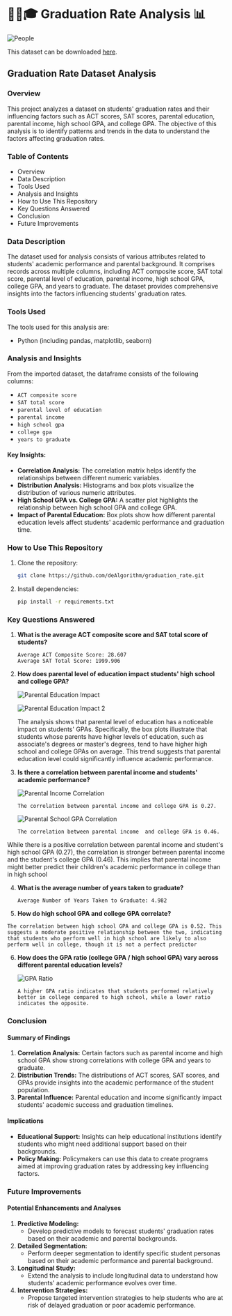 # 👩‍🎓🎓 Graduation Rate Analysis 📊

![People](https://github.com/deAlgorithm/graduation_rate/assets/131563995/a7dc781b-ae83-4295-9d01-c0387b363754)

This dataset can be downloaded [here](https://github.com/deAlgorithm/graduation_rate/blob/main/notebook.ipynb).

## Graduation Rate Dataset Analysis

### Overview
This project analyzes a dataset on students' graduation rates and their influencing factors such as ACT scores, SAT scores, parental education, parental income, high school GPA, and college GPA. The objective of this analysis is to identify patterns and trends in the data to understand the factors affecting graduation rates.

### Table of Contents
- Overview
- Data Description
- Tools Used
- Analysis and Insights
- How to Use This Repository
- Key Questions Answered
- Conclusion
- Future Improvements

### Data Description
The dataset used for analysis consists of various attributes related to students' academic performance and parental background. It comprises records across multiple columns, including ACT composite score, SAT total score, parental level of education, parental income, high school GPA, college GPA, and years to graduate. The dataset provides comprehensive insights into the factors influencing students' graduation rates.

### Tools Used
The tools used for this analysis are:
- Python (including pandas, matplotlib, seaborn)

### Analysis and Insights
From the imported dataset, the dataframe consists of the following columns:
- `ACT composite score`
- `SAT total score`
- `parental level of education`
- `parental income`
- `high school gpa`
- `college gpa`
- `years to graduate`

#### Key Insights:
- **Correlation Analysis:** The correlation matrix helps identify the relationships between different numeric variables.
- **Distribution Analysis:** Histograms and box plots visualize the distribution of various numeric attributes.
- **High School GPA vs. College GPA:** A scatter plot highlights the relationship between high school GPA and college GPA.
- **Impact of Parental Education:** Box plots show how different parental education levels affect students' academic performance and graduation time.

### How to Use This Repository
1. Clone the repository:
   ```bash
   git clone https://github.com/deAlgorithm/graduation_rate.git
   ```
2. Install dependencies:
   ```bash
   pip install -r requirements.txt
   ```

### Key Questions Answered
1. **What is the average ACT composite score and SAT total score of students?**
   ```
   Average ACT Composite Score: 28.607
   Average SAT Total Score: 1999.906
   ```
2. **How does parental level of education impact students' high school and college GPA?**

   ![Parental Education Impact](https://github.com/deAlgorithm/graduation_rate/assets/131563995/d0d744af-8355-4d6f-9eb0-6214620295d2)
   
   ![Parental Education Impact 2](https://github.com/deAlgorithm/graduation_rate/assets/131563995/cc0c039e-4d4f-4f7b-8edf-78f4af56e69e)

   The analysis shows that parental level of education has a noticeable impact on students' GPAs. Specifically, the box plots illustrate that students whose parents have higher levels of education, such as associate's degrees or master's degrees, tend to have higher high school and college GPAs on average. This trend suggests that parental education level could significantly influence academic performance.

3. **Is there a correlation between parental income and students' academic performance?**

   ![Parental Income Correlation](https://github.com/deAlgorithm/graduation_rate/assets/131563995/070747eb-2ae2-42c2-aeec-d2d0ec3e0873)
   ```
   The correlation between parental income and college GPA is 0.27.
   ```
   
   ![Parental School GPA Correlation](https://github.com/deAlgorithm/graduation_rate/assets/131563995/083fc732-18fd-40fd-ba13-7548e8758d61)
   ```
   The correlation between parental income  and college GPA is 0.46.
   ```

While there is a positive correlation between parental income and student's high school GPA (0.27), the correlation is stronger between parental income and the student's college GPA (0.46). This implies that parental income might better predict their children's academic performance in college than in high school

4. **What is the average number of years taken to graduate?**
   ```
   Average Number of Years Taken to Graduate: 4.982
   ```

5. **How do high school GPA and college GPA correlate?**
 ```
The correlation between high school GPA and college GPA is 0.52. This suggests a moderate positive relationship between the two, indicating that students who perform well in high school are likely to also perform well in college, though it is not a perfect predictor
 ```

6. **How does the GPA ratio (college GPA / high school GPA) vary across different parental education levels?**
   
   ![GPA Ratio](https://github.com/deAlgorithm/graduation_rate/assets/131563995/8227282d-a415-4032-8d80-2a1e5a8bb3e4)
   ```
   A higher GPA ratio indicates that students performed relatively better in college compared to high school, while a lower ratio indicates the opposite.
   ```

### Conclusion
#### Summary of Findings
1. **Correlation Analysis:** Certain factors such as parental income and high school GPA show strong correlations with college GPA and years to graduate.
2. **Distribution Trends:** The distributions of ACT scores, SAT scores, and GPAs provide insights into the academic performance of the student population.
3. **Parental Influence:** Parental education and income significantly impact students' academic success and graduation timelines.

#### Implications
- **Educational Support:** Insights can help educational institutions identify students who might need additional support based on their backgrounds.
- **Policy Making:** Policymakers can use this data to create programs aimed at improving graduation rates by addressing key influencing factors.

### Future Improvements
#### Potential Enhancements and Analyses
1. **Predictive Modeling:**
   - Develop predictive models to forecast students' graduation rates based on their academic and parental backgrounds.
2. **Detailed Segmentation:**
   - Perform deeper segmentation to identify specific student personas based on their academic performance and parental background.
3. **Longitudinal Study:**
   - Extend the analysis to include longitudinal data to understand how students' academic performance evolves over time.
4. **Intervention Strategies:**
   - Propose targeted intervention strategies to help students who are at risk of delayed graduation or poor academic performance.
